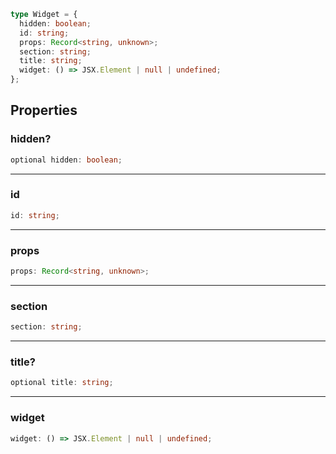 ```ts
type Widget = {
  hidden: boolean;
  id: string;
  props: Record<string, unknown>;
  section: string;
  title: string;
  widget: () => JSX.Element | null | undefined;
};
```

## Properties

### hidden?

```ts
optional hidden: boolean;
```

---

### id

```ts
id: string;
```

---

### props

```ts
props: Record<string, unknown>;
```

---

### section

```ts
section: string;
```

---

### title?

```ts
optional title: string;
```

---

### widget

```ts
widget: () => JSX.Element | null | undefined;
```
